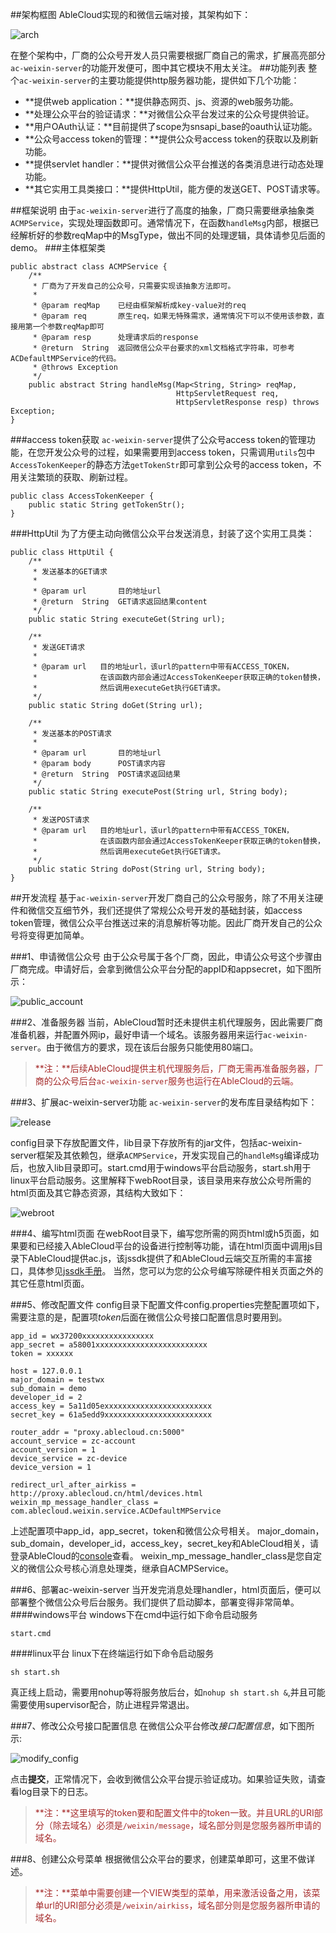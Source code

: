 ##架构框图
AbleCloud实现的和微信云端对接，其架构如下：

![arch](../pic/framework/wechat/arch.png)

在整个架构中，厂商的公众号开发人员只需要根据厂商自己的需求，扩展高亮部分`ac-weixin-server`的功能开发便可，图中其它模块不用太关注。
##功能列表
整个`ac-weixin-server`的主要功能提供http服务器功能，提供如下几个功能：

+ **提供web application：**提供静态网页、js、资源的web服务功能。
+ **处理公众平台的验证请求：**对微信公众平台发过来的公众号提供验证。
+ **用户OAuth认证：**目前提供了scope为snsapi_base的oauth认证功能。
+ **公众号access token的管理：**提供公众号access token的获取以及刷新功能。
+ **提供servlet handler：**提供对微信公众平台推送的各类消息进行动态处理功能。
+ **其它实用工具类接口：**提供HttpUtil，能方便的发送GET、POST请求等。

##框架说明
由于`ac-weixin-server`进行了高度的抽象，厂商只需要继承抽象类`ACMPService`，实现处理函数即可。通常情况下，在函数`handleMsg`内部，根据已经解析好的参数reqMap中的MsgType，做出不同的处理逻辑，具体请参见后面的demo。
###主体框架类
~~~
public abstract class ACMPService {
    /**
     * 厂商为了开发自己的公众号，只需要实现该抽象方法即可。
     *
     * @param reqMap    已经由框架解析成key-value对的req
     * @param req       原生req，如果无特殊需求，通常情况下可以不使用该参数，直接用第一个参数reqMap即可
     * @param resp      处理请求后的response
     * @return  String  返回微信公众平台要求的xml文档格式字符串，可参考ACDefaultMPService的代码。
     * @throws Exception
     */
    public abstract String handleMsg(Map<String, String> reqMap,
                                     HttpServletRequest req,
                                     HttpServletResponse resp) throws Exception;
}
~~~

###access token获取
`ac-weixin-server`提供了公众号access token的管理功能，在您开发公众号的过程，如果需要用到access token，只需调用`utils`包中`AccessTokenKeeper`的静态方法`getTokenStr`即可拿到公众号的access token，不用关注繁琐的获取、刷新过程。
~~~
public class AccessTokenKeeper {
	public static String getTokenStr();
}
~~~

###HttpUtil
为了方便主动向微信公众平台发送消息，封装了这个实用工具类：
~~~
public class HttpUtil {
	/**
     * 发送基本的GET请求
     *
     * @param url		目的地址url
     * @return	String	GET请求返回结果content
     */
    public static String executeGet(String url);

	/**
     * 发送GET请求
     *
     * @param url	目的地址url，该url的pattern中带有ACCESS_TOKEN，
     *				在该函数内部会通过AccessTokenKeeper获取正确的token替换，
     *				然后调用executeGet执行GET请求。
     */
	public static String doGet(String url);

    /**
     * 发送基本的POST请求
     *
     * @param url		目的地址url
     * @param body		POST请求内容
     * @return	String	POST请求返回结果
     */
    public static String executePost(String url, String body);

	/**
     * 发送POST请求
     * @param url	目的地址url，该url的pattern中带有ACCESS_TOKEN，
     *				在该函数内部会通过AccessTokenKeeper获取正确的token替换，
     *				然后调用executeGet执行GET请求。
     */
    public static String doPost(String url, String body);
}
~~~

##开发流程
基于`ac-weixin-server`开发厂商自己的公众号服务，除了不用关注硬件和微信交互细节外，我们还提供了常规公众号开发的基础封装，如access token管理，微信公众平台推送过来的消息解析等功能。因此厂商开发自己的公众号将变得更加简单。

###1、申请微信公众号
由于公众号属于各个厂商，因此，申请公众号这个步骤由厂商完成。申请好后，会拿到微信公众平台分配的appID和appsecret，如下图所示：

![public_account](../pic/framework/wechat/public_account.png)

###2、准备服务器
当前，AbleCloud暂时还未提供主机代理服务，因此需要厂商准备机器，并配置外网ip，最好申请一个域名。该服务器用来运行`ac-weixin-server`。由于微信方的要求，现在该后台服务只能使用80端口。

><font color="brown">**注：**后续AbleCloud提供主机代理服务后，厂商无需再准备服务器，厂商的公众号后台`ac-weixin-server`服务也运行在AbleCloud的云端。</font>

###3、扩展ac-weixin-server功能
`ac-weixin-server`的发布库目录结构如下：

![release](../pic/framework/wechat/release.png)

config目录下存放配置文件，lib目录下存放所有的jar文件，包括ac-weixin-server框架及其依赖包，继承`ACMPService`，开发实现自己的`handleMsg`编译成功后，也放入lib目录即可。start.cmd用于windows平台启动服务，start.sh用于linux平台启动服务。这里解释下webRoot目录，该目录用来存放公众号所需的html页面及其它静态资源，其结构大致如下：

![webroot](../pic/framework/wechat/webroot.png)

###4、编写html页面
在webRoot目录下，编写您所需的网页html或h5页面，如果要和已经接入AbleCloud平台的设备进行控制等功能，请在html页面中调用js目录下AbleCloud提供ac.js，该jssdk提供了和AbleCloud云端交互所需的丰富接口，具体参见[jssdk手册](http://docs.ablecloud.cn/sdk/javascript_sdk_manual/)。
当然，您可以为您的公众号编写除硬件相关页面之外的其它任意html页面。

###5、修改配置文件
config目录下配置文件config.properties完整配置项如下，需要注意的是，配置项*token*后面在微信公众号接口配置信息时要用到。
~~~
app_id = wx37200xxxxxxxxxxxxxxxx
app_secret = a58001xxxxxxxxxxxxxxxxxxxxxxxxx
token = xxxxxx

host = 127.0.0.1
major_domain = testwx
sub_domain = demo
developer_id = 2
access_key = 5a11d05exxxxxxxxxxxxxxxxxxxxxxxx
secret_key = 61a5edd9xxxxxxxxxxxxxxxxxxxxxxxx

router_addr = "proxy.ablecloud.cn:5000"
account_service = zc-account
account_version = 1
device_service = zc-device
device_version = 1

redirect_url_after_airkiss = http://proxy.ablecloud.cn/html/devices.html
weixin_mp_message_handler_class = com.ablecloud.weixin.service.ACDefaultMPService
~~~

上述配置项中app_id，app_secret，token和微信公众号相关。
major_domain，sub_domain，developer_id，access_key，secret_key和AbleCloud相关，请登录AbleCloud的[console](https://test.ablecloud.cn)查看。
weixin_mp_message_handler_class是您自定义的微信公众号核心消息处理类，继承自ACMPService。

###6、部署ac-weixin-server
当开发完消息处理handler，html页面后，便可以部署整个微信公众号后台服务。我们提供了启动脚本，部署变得非常简单。
####windows平台
windows下在cmd中运行如下命令启动服务
~~~
start.cmd
~~~

####linux平台
linux下在终端运行如下命令启动服务
~~~
sh start.sh
~~~
真正线上启动，需要用nohup等将服务放后台，如`nohup sh start.sh &`,并且可能需要使用supervisor配合，防止进程异常退出。

###7、修改公众号接口配置信息
在微信公众平台修改*接口配置信息*，如下图所示:

![modify_config](../pic/framework/wechat/modify_config.png)

点击**提交**，正常情况下，会收到微信公众平台提示验证成功。如果验证失败，请查看log目录下的日志。
><font color="brown">**注：**这里填写的token要和配置文件中的token一致。并且URL的URI部分（除去域名）必须是`/weixin/message`，域名部分则是您服务器所申请的域名。</font>

###8、创建公众号菜单
根据微信公众平台的要求，创建菜单即可，这里不做详述。
><font color="brown">**注：**菜单中需要创建一个VIEW类型的菜单，用来激活设备之用，该菜单url的URI部分必须是`/weixin/airkiss`，域名部分则是您服务器所申请的域名。</font>
